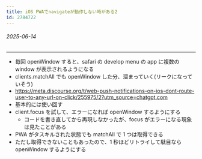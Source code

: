 ```yaml
---
title: iOS PWAでnavigateが動作しない時がある2
id: 2784722
---
```

###### 2025-06-14

---

- 毎回 openWindow すると、safari の develop menu の app に複数の window が表示されるようになる
- clients.matchAll でも openWindow した分、溜まっていく(リークになっていそう)
- https://meta.discourse.org/t/web-push-notifications-on-ios-dont-route-user-to-any-url-on-click/255975/2?utm_source=chatgpt.com
- 基本的には使い回す
- client.focus を試して、エラーになれば openWindow するようにする
  - コードを書き直してから再現しなかったが、focus がエラーになる現象は見たことがある
- PWA がタスキルされた状態でも matchAll で 1 つは取得できる
- ただし取得できないこともあったので、1 秒ほどリトライして駄目なら openWindow するようにする
